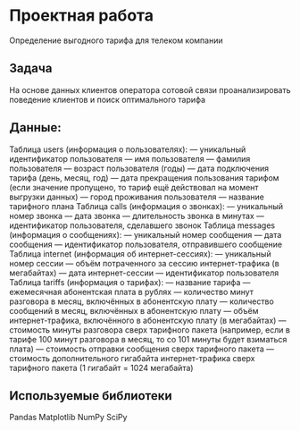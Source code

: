 # Проектная работа
Определение выгодного тарифа для телеком компании
## Задача
На основе данных клиентов оператора сотовой связи проанализировать поведение клиентов и поиск оптимального тарифа
## Данные:
Таблица users (информация о пользователях):
— уникальный идентификатор пользователя
— имя пользователя
— фамилия пользователя
— возраст пользователя (годы)
— дата подключения тарифа (день, месяц, год)
— дата прекращения пользования тарифом (если значение пропущено, то тариф ещё действовал на момент выгрузки данных)
— город проживания пользователя
— название тарифного плана
Таблица calls (информация о звонках):
— уникальный номер звонка
— дата звонка
— длительность звонка в минутах
— идентификатор пользователя, сделавшего звонок
Таблица messages (информация о сообщениях):
— уникальный номер сообщения
— дата сообщения
— идентификатор пользователя, отправившего сообщение
Таблица internet (информация об интернет-сессиях):
— уникальный номер сессии
— объём потраченного за сессию интернет-трафика (в мегабайтах)
— дата интернет-сессии
— идентификатор пользователя
Таблица tariffs (информация о тарифах):
— название тарифа
— ежемесячная абонентская плата в рублях
— количество минут разговора в месяц, включённых в абонентскую плату
— количество сообщений в месяц, включённых в абонентскую плату
— объём интернет-трафика, включённого в абонентскую плату (в мегабайтах)
— стоимость минуты разговора сверх тарифного пакета (например, если в тарифе 100 минут разговора в месяц, то со 101 минуты будет взиматься плата)
— стоимость отправки сообщения сверх тарифного пакета
— стоимость дополнительного гигабайта интернет-трафика сверх тарифного пакета (1 гигабайт = 1024 мегабайта)
 
## Используемые библиотеки
Pandas
Matplotlib
NumPy
SciPy
